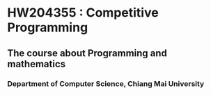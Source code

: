 # HW204355 : Competitive Programming
## The course about Programming and mathematics
### Department of Computer Science, Chiang Mai University